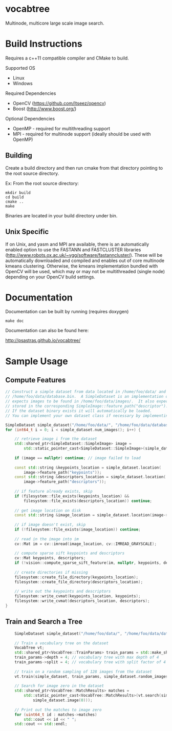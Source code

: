 vocabtree
=========

Multinode, multicore large scale image search.


Build Instructions
===================

Requires a c++11 compatible compiler and CMake to build.

Supported OS

* Linux
* Windows

Required Dependencies

* OpenCV (https://github.com/Itseez/opencv)
* Boost (http://www.boost.org/)

Optional Dependencies

* OpenMP - required for multithreading support
* MPI - required for multinode support (ideally should be used with OpenMP)

Building
----------

Create a build directory and then run cmake from that directory pointing to the root source directory.

Ex: From the root source directory:

    mkdir build
    cd build
    cmake ..
    make

Binaries are located in your build directory under bin.

Unix Specific
----------
If on Unix, and yasm and MPI are available, there is an automatically enabled option to use the FASTANN and 
FASTCLUSTER libraries (http://www.robots.ox.ac.uk/~vgg/software/fastanncluster/).  These will be automatically 
downloaded and compiled and enables out of core multinode kmeans clustering.  Otherwise, the kmeans 
implementation bundled with OpenCV will be used, which may or may not be multithreaded (single node) 
depending on your OpenCV build settings.


Documentation
===================

Documentation can be built by running (requires doxygen)

    make doc

Documentation can also be found here:

http://psastras.github.io/vocabtree/


Sample Usage
===================

Compute Features
-----------------------

```c++
// Construct a simple dataset from data located in /home/foo/data/ and store the database at 
// /home/foo/data/database.bin.  A SimpleDataset is an implementation of a generic dataset which
// expects images to be found in /home/foo/data/images/.  It also expects sift descriptors to be 
// stored in the corresponding SimpleImage::feature_path("descriptor").
// If the dataset binary exists it will automatically be loaded.
// You can implement your own dataset class if necessary by implementing Dataset.

SimpleDataset simple_dataset("/home/foo/data/", "/home/foo/data/database.bin");
for (int64_t i = 0; i < simple_dataset.num_images(); i++) {

	// retrieve image i from the dataset
	std::shared_ptr<SimpleDataset::SimpleImage> image = 
		std::static_pointer_cast<SimpleDataset::SimpleImage>(simple_dataset.image(i));
		
	if (image == nullptr) continue; // image failed to load
	
	const std::string &keypoints_location = simple_dataset.location(
		image->feature_path("keypoints"));
	const std::string &descriptors_location = simple_dataset.location(
		image->feature_path("descriptors"));
	
	// if feature already exists, skip
	if (filesystem::file_exists(keypoints_location) && 
		filesystem::file_exists(descriptors_location)) continue;
	
	// get image location on disk
	const std::string &image_location = simple_dataset.location(image->location());
	
	// if image doesn't exist, skip
	if (!filesystem::file_exists(image_location)) continue;
	
	// read in the image into im
	cv::Mat im = cv::imread(image_location, cv::IMREAD_GRAYSCALE);
	
	// compute sparse sift keypoints and descriptors
	cv::Mat keypoints, descriptors;
	if (!vision::compute_sparse_sift_feature(im, nullptr, keypoints, descriptors)) continue;
	
	// create directories if missing
	filesystem::create_file_directory(keypoints_location);
	filesystem::create_file_directory(descriptors_location);
	
	// write out the keypoints and descriptors
	filesystem::write_cvmat(keypoints_location, keypoints);
	filesystem::write_cvmat(descriptors_location, descriptors);
}
```

Train and Search a Tree
-----------------------

```c++
    SimpleDataset simple_dataset("/home/foo/data/", "/home/foo/data/database.bin");
    
    // Train a vocabulary tree on the dataset
    VocabTree vt;
    std::shared_ptr<VocabTree::TrainParams> train_params = std::make_shared<VocabTree::TrainParams>();
    train_params->depth = 4; // vocabulary tree with max depth of 4
    train_params->split = 4; // vocabulary tree with split factor of 4
    
    // train on a random sampling of 128 images from the dataset
    vt.train(simple_dataset, train_params, simple_dataset.random_images(128));
    
    // Search for image zero in the dataset
    std::shared_ptr<VocabTree::MatchResults> matches =
        std::static_pointer_cast<VocabTree::MatchResults>(vt.search(simple_dataset, nullptr,
        	simple_dataset.image(0)));
    
    // Print out the matches to image zero
    for (uint64_t id : matches->matches)
        std::cout << id << " ";
    std::cout << std::endl;
```
